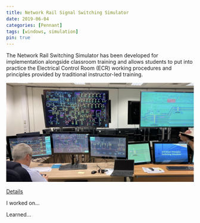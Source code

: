```yaml
---
title: Network Rail Signal Switching Simulator
date: 2019-06-04
categories: [Pennant]
tags: [windows, simulation]
pin: true
---
```



The Network Rail Switching Simulator has been developed for implementation alongside classroom training and allows students to put into practice the Electrical Control Room (ECR) working procedures and principles provided by traditional instructor-led training.

![Simulator set up](/assets/images/pennant/NRSS.jpg "Simulator Set up")

[Details](https://www.pennantplc.com/rail-switching-simulator/)

I worked on...

Learned...

